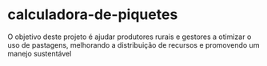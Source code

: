 # calculadora-de-piquetes
O objetivo deste projeto é ajudar produtores rurais e gestores a otimizar o uso de pastagens, melhorando a distribuição de recursos e promovendo um manejo sustentável
